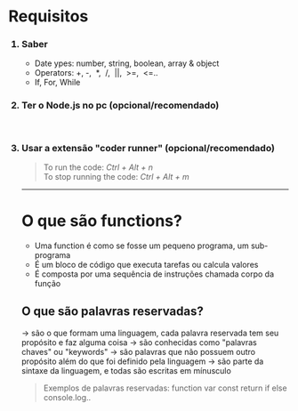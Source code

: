 # Requisitos

<ol>
<h3> <li>Saber</li> </h3>

- Date ypes: number, string, boolean, array & object 
- Operators: +,&nbsp;-,&nbsp;  *,&nbsp;  /,&nbsp;  ||,&nbsp;  >=,&nbsp;  <=..
- If, For, While  


<h3> <li>Ter o Node.js no pc (opcional/recomendado) </li> </h3>

</br>

<h3> <li> Usar a extensão "coder runner" (opcional/recomendado) </li> </h3>

>To run the code: _Ctrl + Alt + n_ </br>
>To stop running the code: _Ctrl + Alt + m_


______________________________________________________________________ 

# O que são functions? 
- Uma function é como se fosse um pequeno programa, um sub-programa
- É um bloco de código que executa tarefas ou calcula valores
- É composta por uma sequência de instruções chamada corpo da função


## O que são palavras reservadas?
-> são o que formam uma linguagem, cada palavra reservada tem seu propósito e faz alguma coisa 
-> são conhecidas como "palavras chaves" ou "keywords" 
-> são palavras que não possuem outro propósito além do que foi definido pela linguagem
-> são parte da sintaxe da linguagem, e todas são escritas em mínusculo 

>Exemplos de palavras reservadas: 
>function
>var 
>const
>return
>if
>else
>console.log..









 
